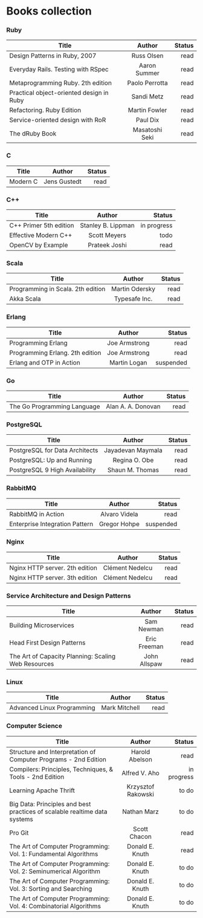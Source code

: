 # Books collection

### Ruby

| Title         | Author          | Status  |
| ------------- |:-------------:  | -----:|
| Design Patterns in Ruby, 2007      | Russ Olsen   | read |
| Everyday Rails. Testing with RSpec      | Aaron Summer        |   read |
| Metaprogramming Ruby. 2th edition | Paolo Perrotta        |    read |
| Practical object-oriented design in Ruby | Sandi Metz        |    read |
| Refactoring. Ruby Edition | Martin Fowler       |    read |
| Service-oriented design with RoR | Paul Dix       |    read |
| The dRuby Book | Masatoshi Seki       |    read |

### C

| Title         | Author          | Status  |
| ------------- |:-------------:  | -----:|
| Modern C       | Jens Gustedt   | read |

### C++

| Title         | Author          | Status  |
| ------------- |:-------------:  | -----:|
| C++ Primer 5th edition       | Stanley B. Lippman   | in progress |
| Effective Modern C++      | Scott Meyers        |   todo |
| OpenCV by Example      | Prateek Joshi        |   read |

### Scala

| Title         | Author          | Status  |
| ------------- |:-------------:  | -----:|
| Programming in Scala. 2th edition       | Martin Odersky   | read |
| Akka Scala       | Typesafe Inc.   | read |

### Erlang

| Title         | Author          | Status  |
| ------------- |:-------------:  | -----:|
| Programming Erlang       | Joe Armstrong   | read |
| Programming Erlang. 2th edition       | Joe Armstrong   | read |
| Erlang and OTP in Action       | Martin Logan   | suspended |

### Go

| Title         | Author          | Status  |
| ------------- |:-------------:  | -----:|
| The Go Programming Language       | Alan A. A. Donovan   | read |

### PostgreSQL

| Title         | Author          | Status  |
| ------------- |:-------------:  | -----:|
| PostgreSQL for Data Architects       | Jayadevan Maymala   | read |
| PostgreSQL: Up and Running       | Regina O. Obe   | read |
| PostgreSQL 9 High Availability        | Shaun M. Thomas   | read |

### RabbitMQ

| Title         | Author          | Status  |
| ------------- |:-------------:  | -----:|
| RabbitMQ in Action       | Alvaro Videla   | read |
| Enterprise Integration Pattern       | Gregor Hohpe   | suspended |

### Nginx

| Title         | Author          | Status  |
| ------------- |:-------------:  | -----:|
| Nginx HTTP server. 2th edition       | Clément Nedelcu   | read |
| Nginx HTTP server. 3th edition       | Clément Nedelcu   | read |

### Service Architecture and Design Patterns

| Title         | Author          | Status  |
| ------------- |:-------------:  | -----:|
| Building Microservices       | Sam Newman   | read |
| Head First Design Patterns       | Eric Freeman   | read |
| The Art of Capacity Planning: Scaling Web Resources       | John Allspaw   | read |

### Linux

| Title         | Author          | Status  |
| ------------- |:-------------:  | -----:|
| Advanced Linux Programming       | Mark Mitchell   | read |

### Computer Science

| Title         | Author          | Status  |
| ------------- |:-------------:  | -----:|
| Structure and Interpretation of Computer Programs - 2nd Edition       | Harold Abelson     | read |
| Compilers: Principles, Techniques, & Tools - 2nd Edition | Alfred V. Aho | in progress
| Learning Apache Thrift       | Krzysztof Rakowski   | to do |
| Big Data: Principles and best practices of scalable realtime data systems       | Nathan Marz    | to do |
| Pro Git       | Scott Chacon    | read |
| The Art of Computer Programming: Vol. 1: Fundamental Algorithms       | Donald E. Knuth     | read |
| The Art of Computer Programming: Vol. 2: Seminumerical Algorithm       | Donald E. Knuth     | to do |
| The Art of Computer Programming: Vol. 3: Sorting and Searching       | Donald E. Knuth     | to do |
| The Art of Computer Programming: Vol. 4: Combinatorial Algorithms       | Donald E. Knuth     | to do |

